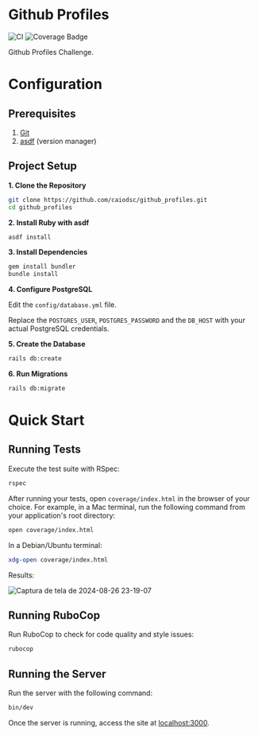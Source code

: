 # Github Profiles

![CI](https://github.com/caiodsc/github_profiles/actions/workflows/main.yml/badge.svg)
![Coverage Badge](https://img.shields.io/badge/Coverage-100%25-brightgreen)

Github Profiles Challenge.

# Configuration

## Prerequisites

1. [Git](https://git-scm.com/)
2. [asdf](https://asdf-vm.com/) (version manager)

## Project Setup

**1. Clone the Repository**

```bash
git clone https://github.com/caiodsc/github_profiles.git
cd github_profiles
```

**2. Install Ruby with asdf**

```bash
asdf install
```

**3. Install Dependencies**

```bash
gem install bundler
bundle install
```

**4. Configure PostgreSQL**

Edit the `config/database.yml` file.

Replace the `POSTGRES_USER`, `POSTGRES_PASSWORD` and the `DB_HOST` with your actual PostgreSQL credentials.

**5. Create the Database**

```bash
rails db:create
```

**6. Run Migrations**

```bash
rails db:migrate
```

# Quick Start

## Running Tests

Execute the test suite with RSpec:

```bash
rspec
```

After running your tests, open `coverage/index.html` in the browser of your choice. For example, in a Mac terminal, run the following command from your application's root directory:

```bash
open coverage/index.html
```

In a Debian/Ubuntu terminal:

```bash
xdg-open coverage/index.html
```
Results:

![Captura de tela de 2024-08-26 23-19-07](https://github.com/user-attachments/assets/43a83b7e-1ccc-48e0-9684-1fa839b98935)


## Running RuboCop

Run RuboCop to check for code quality and style issues:

```bash
rubocop
```

## Running the Server

Run the server with the following command:

```bash
bin/dev
```

Once the server is running, access the site at [localhost:3000](http://localhost:3000).
